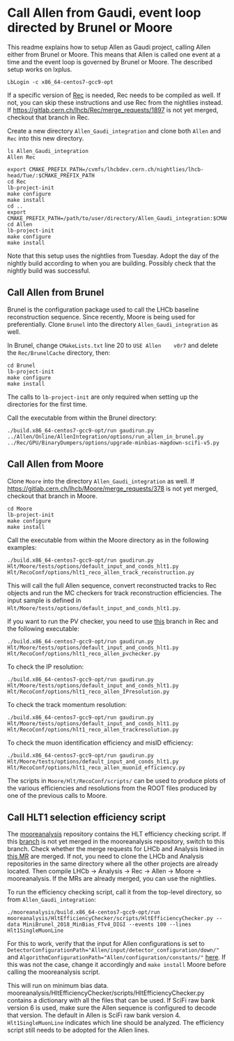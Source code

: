Call Allen from Gaudi, event loop directed by Brunel or Moore
=============================

This readme explains how to setup Allen as Gaudi project, calling Allen either from Brunel or Moore. This means that Allen is called one event at a time and the event loop is governed by Brunel or Moore.
The described setup works on lxplus.

```
LbLogin -c x86_64-centos7-gcc9-opt
```

If a specific version of [Rec](https://gitlab.cern.ch/lhcb/Rec) is needed, Rec needs to be compiled as well. If not, you can skip these instructions and use Rec from the nightlies instead.
If https://gitlab.cern.ch/lhcb/Rec/merge_requests/1897 is not yet merged, checkout that branch in Rec.

Create a new directory `Allen_Gaudi_integration` and clone both `Allen` and `Rec` into this new directory. 
```
ls Allen_Gaudi_integration
Allen Rec

```

```
export CMAKE_PREFIX_PATH=/cvmfs/lhcbdev.cern.ch/nightlies/lhcb-head/Tue/:$CMAKE_PREFIX_PATH
cd Rec
lb-project-init
make configure
make install
cd ..
export CMAKE_PREFIX_PATH=/path/to/user/directory/Allen_Gaudi_integration:$CMAKE_PREFIX_PATH
cd Allen
lb-project-init
make configure
make install
```

Note that this setup uses the nightlies from Tuesday. Adopt the day of the nightly build according to when you are building. Possibly check that the nightly build was successful.

Call Allen from Brunel
---------------------------
Brunel is the configuration package used to call the LHCb baseline reconstruction sequence. Since recently, Moore is being used for preferentially.
Clone `Brunel` into the directory `Allen_Gaudi_integration` as well.

In Brunel, change `CMakeLists.txt` line 20 to `USE Allen	v0r7` and delete the `Rec/BrunelCache` directory, then:
```
cd Brunel
lb-project-init
make configure
make install
```

The calls to `lb-project-init` are only required when setting up the directories for the first time.

Call the executable from within the Brunel directory:
```
./build.x86_64-centos7-gcc9-opt/run gaudirun.py ../Allen/Online/AllenIntegration/options/run_allen_in_brunel.py ../Rec/GPU/BinaryDumpers/options/upgrade-minbias-magdown-scifi-v5.py
```

Call Allen from Moore
-------------------------
Clone `Moore` into the directory `Allen_Gaudi_integration` as well.
If https://gitlab.cern.ch/lhcb/Moore/merge_requests/378 is not yet merged, checkout that branch in Moore.
```
cd Moore
lb-project-init
make configure
make install
```

Call the executable from within the Moore directory as in the following examples:
```
./build.x86_64-centos7-gcc9-opt/run gaudirun.py Hlt/Moore/tests/options/default_input_and_conds_hlt1.py Hlt/RecoConf/options/hlt1_reco_allen_track_reconstruction.py
```
This will call the full Allen sequence, convert reconstructed tracks to Rec objects and run the MC checkers for track reconstruction efficiencies. The input sample is defined in `Hlt/Moore/tests/options/default_input_and_conds_hlt1.py`.

If you want to run the PV checker, you need to use [this](https://gitlab.cern.ch/lhcb/Rec/tree/dovombru_twojton_pvchecker) branch in Rec and the following executable:
```
./build.x86_64-centos7-gcc9-opt/run gaudirun.py Hlt/Moore/tests/options/default_input_and_conds_hlt1.py Hlt/RecoConf/options/hlt1_reco_allen_pvchecker.py
```

To check the IP resolution:
```
./build.x86_64-centos7-gcc9-opt/run gaudirun.py Hlt/Moore/tests/options/default_input_and_conds_hlt1.py Hlt/RecoConf/options/hlt1_reco_allen_IPresolution.py
```
To check the track momentum resolution:
```
./build.x86_64-centos7-gcc9-opt/run gaudirun.py Hlt/Moore/tests/options/default_input_and_conds_hlt1.py Hlt/RecoConf/options/hlt1_reco_allen_trackresolution.py
```

To check the muon identification efficiency and misID efficiency:
```
./build.x86_64-centos7-gcc9-opt/run gaudirun.py Hlt/Moore/tests/options/default_input_and_conds_hlt1.py Hlt/RecoConf/options/hlt1_reco_allen_muonid_efficiency.py
```

The scripts in `Moore/Hlt/RecoConf/scripts/` can be used to produce plots of the various efficiencies and resolutions from the ROOT files produced by one of the previous calls to Moore.

Call HLT1 selection efficiency script
------------------------------
The [mooreanalysis](https://gitlab.cern.ch/lhcb/mooreanalysis) repository contains the HLT efficiency checking script.
If this [branch](https://gitlab.cern.ch/lhcb/mooreanalysis/tree/dovombru_rjhunter-HltEfficiencyChecker_for_Allen) is not yet merged in the mooreanalysis repository, switch to this branch.
Check whether the merge requests for LHCb and Analysis linked in [this MR](https://gitlab.cern.ch/lhcb/mooreanalysis/merge_requests/1) are merged. If not, you need to clone the LHCb and Analysis repositories
in the same directory where all the other projects are already located. Then compile LHCb -> Analysis -> Rec -> Allen -> Moore -> mooreanalysis.
If the MRs are already merged, you can use the nightlies.

To run the efficiency checking script, call it from the top-level directory, so from `Allen_Gaudi_integration`:

```
./mooreanalysis/build.x86_64-centos7-gcc9-opt/run mooreanalysis/HltEfficiencyChecker/scripts/HltEfficiencyChecker.py --data MiniBrunel_2018_MinBias_FTv4_DIGI --events 100 --lines Hlt1SingleMuonLine
```

For this to work, verify that the input for Allen configurations is set to `DetectorConfigurationPath="Allen/input/detector_configuration/down/"` and `AlgorithmConfigurationPath="Allen/configuration/constants/"` [here](https://gitlab.cern.ch/lhcb/Moore/blob/dovombru_Allen_Moore_integration/Hlt/RecoConf/python/RecoConf/hlt1_allen.py#L38).
If this was not the case, change it accordingly and `make install` Moore before calling the mooreanalysis script.

This will run on minimum bias data. mooreanalysis/HltEfficiencyChecker/scripts/HltEfficiencyChecker.py contains a dictionary with all the files that can be used. If SciFi raw bank version 6 is used, make sure the Allen sequence is configured to decode that version. The default in Allen is SciFi raw bank version 4.
`Hlt1SingleMuonLine` indicates which line should be analyzed. The efficiency script still needs to be adopted for the Allen lines.


